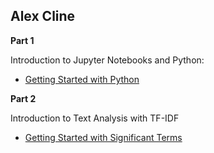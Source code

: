 ## Alex Cline

**Part 1**

Introduction to Jupyter Notebooks and Python:
* [Getting Started with Python](../GettingStartedwithPython.ipynb)

**Part 2**

Introduction to Text Analysis with TF-IDF
* [Getting Started with Significant Terms](../GettingStartedwithSignificantTerms.ipynb)
